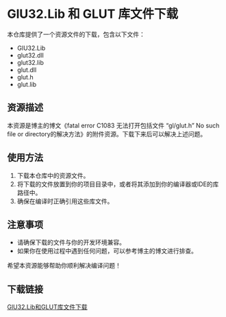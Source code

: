 # GlU32.Lib 和 GLUT 库文件下载

本仓库提供了一个资源文件的下载，包含以下文件：

- GlU32.Lib
- glut32.dll
- glut32.lib
- glut.dll
- glut.h
- glut.lib

## 资源描述

本资源是博主的博文《fatal error C1083 无法打开包括文件 “gl/glut.h” No such file or directory的解决方法》的附件资源。下载下来后可以解决上述问题。

## 使用方法

1. 下载本仓库中的资源文件。
2. 将下载的文件放置到你的项目目录中，或者将其添加到你的编译器或IDE的库路径中。
3. 确保在编译时正确引用这些库文件。

## 注意事项

- 请确保下载的文件与你的开发环境兼容。
- 如果你在使用过程中遇到任何问题，可以参考博主的博文进行排查。

希望本资源能够帮助你顺利解决编译问题！

## 下载链接

[GlU32.Lib和GLUT库文件下载](https://pan.quark.cn/s/765c5d0691b5)